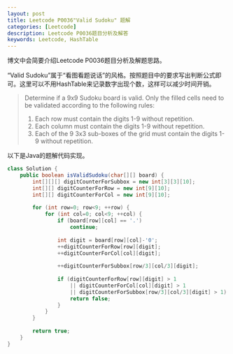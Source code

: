 ```yaml
---
layout: post
title: Leetcode P0036"Valid Sudoku" 题解
categories: [Leetcode]
description: Leetcode P0036题目分析及解答
keywords: Leetcode, HashTable
---
```


博文中会简要介绍Leetcode P0036题目分析及解题思路。

“Valid Sudoku”属于“看图看题说话”的风格。按照题目中的要求写出判断公式即可。这里可以不用HashTable来记录数字出现个数，这样可以减少时间开销。

> Determine if a 9x9 Sudoku board is valid. Only the filled cells need to be validated according to the following rules:
> 
> 1. Each row must contain the digits 1-9 without repetition.  
> 2. Each column must contain the digits 1-9 without repetition.  
> 3. Each of the 9 3x3 sub-boxes of the grid must contain the digits 1-9 without repetition.

以下是Java的题解代码实现。
```java
class Solution {
    public boolean isValidSudoku(char[][] board) {
        int[][][] digitCounterForSubbox = new int[3][3][10];
        int[][] digitCounterForRow = new int[9][10];
        int[][] digitCounterForCol = new int[9][10];
        
        for (int row=0; row<9; ++row) {
            for (int col=0; col<9; ++col) {
                if (board[row][col] == '.')
                    continue;
                
                int digit = board[row][col]-'0';
                ++digitCounterForRow[row][digit];
                ++digitCounterForCol[col][digit];
                
                ++digitCounterForSubbox[row/3][col/3][digit];
                
                if (digitCounterForRow[row][digit] > 1 
                    || digitCounterForCol[col][digit] > 1 
                    || digitCounterForSubbox[row/3][col/3][digit] > 1) {
                    return false;
                }
            }
        }
        
        return true;
    }
}
```